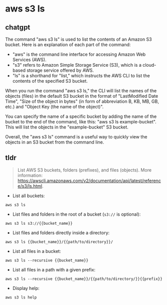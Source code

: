 # aws s3 ls 
## chatgpt 
The command "aws s3 ls" is used to list the contents of an Amazon S3 bucket. Here is an explanation of each part of the command:

- "aws" is the command line interface for accessing Amazon Web Services (AWS).
- "s3" refers to Amazon Simple Storage Service (S3), which is a cloud-based storage service offered by AWS.
- "ls" is a shorthand for "list," which instructs the AWS CLI to list the contents of the specified S3 bucket.

When you run the command "aws s3 ls," the CLI will list the names of the objects (files) in the default S3 bucket in the format of "LastModified Date Time", "Size of the object in bytes" (in form of abbreviation B, KB, MB, GB, etc.) and "Object Key (the name of the object)". 

You can specify the name of a specific bucket by adding the name of the bucket to the end of the command, like this: "aws s3 ls example-bucket". This will list the objects in the "example-bucket" S3 bucket. 

Overall, the "aws s3 ls" command is a useful way to quickly view the objects in an S3 bucket from the command line. 

## tldr 
 
> List AWS S3 buckets, folders (prefixes), and files (objects).
> More information: <https://awscli.amazonaws.com/v2/documentation/api/latest/reference/s3/ls.html>.

- List all buckets:

`aws s3 ls`

- List files and folders in the root of a bucket (`s3://` is optional):

`aws s3 ls s3://{{bucket_name}}`

- List files and folders directly inside a directory:

`aws s3 ls {{bucket_name}}/{{path/to/directory}}/`

- List all files in a bucket:

`aws s3 ls --recursive {{bucket_name}}`

- List all files in a path with a given prefix:

`aws s3 ls --recursive {{bucket_name}}/{{path/to/directory/}}{{prefix}}`

- Display help:

`aws s3 ls help`
